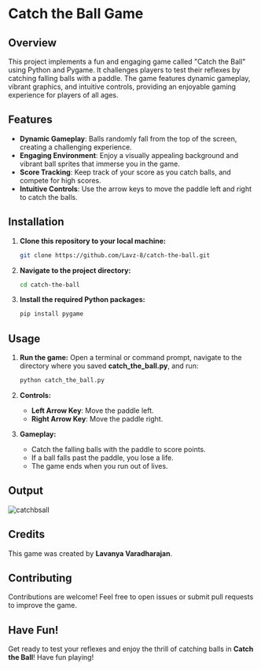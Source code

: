 # Catch the Ball Game

## Overview
This project implements a fun and engaging game called "Catch the Ball" using Python and Pygame. It challenges players to test their reflexes by catching falling balls with a paddle. The game features dynamic gameplay, vibrant graphics, and intuitive controls, providing an enjoyable gaming experience for players of all ages.

## Features
- **Dynamic Gameplay**: Balls randomly fall from the top of the screen, creating a challenging experience.
- **Engaging Environment**: Enjoy a visually appealing background and vibrant ball sprites that immerse you in the game.
- **Score Tracking**: Keep track of your score as you catch balls, and compete for high scores.
- **Intuitive Controls**: Use the arrow keys to move the paddle left and right to catch the balls.

## Installation

1. **Clone this repository to your local machine:**
   
   ```bash
   git clone https://github.com/Lavz-8/catch-the-ball.git
   ```
2. **Navigate to the project directory:**

    ```bash
    cd catch-the-ball
    ```
3. **Install the required Python packages:**

    ```bash
    pip install pygame
    ```
    
## Usage

1. **Run the game:**
   Open a terminal or command prompt, navigate to the directory where you saved **catch_the_ball.py**, and run:
   ```bash
   python catch_the_ball.py
   ```
2. **Controls:**

   - **Left Arrow Key**: Move the paddle left.
   - **Right Arrow Key**: Move the paddle right.
  
3. **Gameplay:**

   - Catch the falling balls with the paddle to score points.
   - If a ball falls past the paddle, you lose a life.
   - The game ends when you run out of lives.
  
## Output
![catchbsall](https://github.com/Lavz-8/catch-the-ball/assets/145861363/063c4847-def9-46ae-8be7-793d2c016192)

## Credits
This game was created by **Lavanya Varadharajan**.

## Contributing
Contributions are welcome! Feel free to open issues or submit pull requests to improve the game.

## Have Fun!
Get ready to test your reflexes and enjoy the thrill of catching balls in **Catch the Ball**! Have fun playing!
